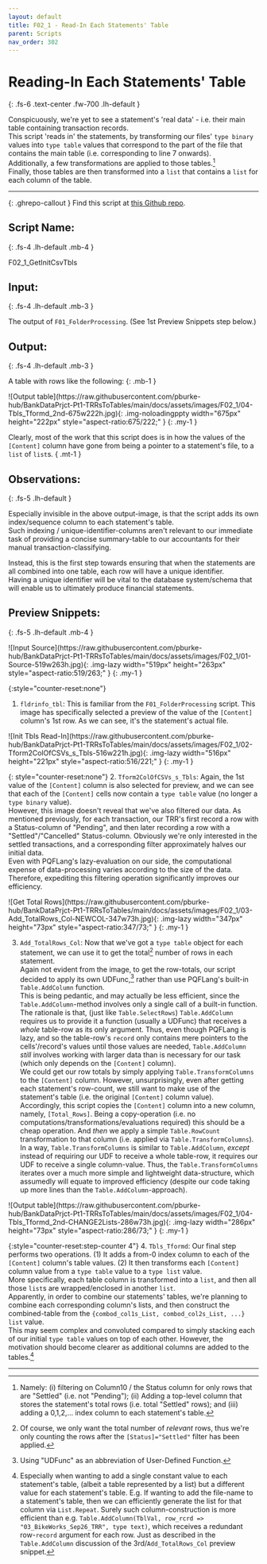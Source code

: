 ```yaml
---
layout: default
title: F02_1 - Read-In Each Statements' Table 
parent: Scripts
nav_order: 302
---
```


# Reading-In Each Statements' Table  
{: .fs-6 .text-center .fw-700 .lh-default }

Conspicuously, we're yet to see a statement's 'real data' - i.e. their main table containing transaction records.  
This script 'reads in' the statements, by transforming our files' `type binary` values into `type table` values that correspond to the part of the file that contains the main table (i.e. corresponding to line 7 onwards).  
Additionally, a few transformations are applied to those tables.[^processing]  
Finally, those tables are then transformed into a `list` that contains a `list` for each column of the table.

[^processing]: Namely: (i) filtering on Column10 / the Status column for only rows that are "Settled" (i.e. not "Pending"); (ii) Adding a top-level column that stores the statement's total rows (i.e. total "Settled" rows); and (iii) adding a 0,1,2,... index column to each statement's table. 

---

<div markdown="1" class="ghrepo-topdiv">

{: .ghrepo-callout }
Find this script at [this Github repo].


[this Github repo]: https://github.com/pburke-hub/BankDataPrjct-Pt1-TRRsToTables/tree/main/BankDataPt1-Scripts

</div>

## Script Name:
{: .fs-4 .lh-default .mb-4 }

F02_1_GetInitCsvTbls

## Input:
{: .fs-4 .lh-default .mb-3 }

The output of `F01_FolderProcessing`. (See 1st Preview Snippets step below.)  


## Output: 
{: .fs-4 .lh-default .mb-3 }

A table with rows like the following:
{: .mb-1 }

<div markdown="1" class="scrolling-div-class">
![Output table](https://raw.githubusercontent.com/pburke-hub/BankDataPrjct-Pt1-TRRsToTables/main/docs/assets/images/F02_1/04-Tbls_Tformd_2nd-675w222h.jpg){: .img-noloadingppty width="675px" height="222px" style="aspect-ratio:675/222;" }
{: .my-1 }
</div>

Clearly, most of the work that this script does is in how the values of the `[Content]` column have gone from being a pointer to a statement's file, to a `list` of `list`s.
{ .mt-1 }


## Observations:
{: .fs-5 .lh-default }

Especially invisible in the above output-image, is that the script adds its own index/sequence column to each statement's table.  
Such indexing / unique-identifier-columns aren't relevant to our immediate task of providing a concise summary-table to our accountants for their manual transaction-classifying. 

Instead, this is the first step towards ensuring that when the statements are all combined into one table, each row will have a unique identifier.  
Having a unique identifier will be vital to the database system/schema that will enable us to ultimately produce financial statements.

## Preview Snippets:
{: .fs-5 .lh-default .mb-4 }

<div markdown="1" class="scrolling-div-class mt-4">
![Input Source](https://raw.githubusercontent.com/pburke-hub/BankDataPrjct-Pt1-TRRsToTables/main/docs/assets/images/F02_1/01-Source-519w263h.jpg){: .img-lazy width="519px" height="263px" style="aspect-ratio:519/263;" }
{: .my-1 }
</div>

{:style="counter-reset:none"}
1. `fldrinfo_tbl`: This is familiar from the `F01_FolderProcessing` script. This image has specifically selected a preview of the value of the `[Content]` column's 1st row. As we can see, it's the statement's actual file.


<div markdown="1" class="scrolling-div-class mt-7">
![Init Tbls Read-In](https://raw.githubusercontent.com/pburke-hub/BankDataPrjct-Pt1-TRRsToTables/main/docs/assets/images/F02_1/02-Tform2ColOfCSVs_s_Tbls-516w221h.jpg){: .img-lazy width="516px" height="221px" style="aspect-ratio:516/221;" }
{: .my-1 }
</div>

{: style="counter-reset:none"}
2. `Tform2ColOfCSVs_s_Tbls`: Again, the 1st value of the `[Content]` column is also selected for preview, and we can see that each of the `[Content]` cells now contain a `type table` value (no longer a `type binary` value).  
   However, this image doesn't reveal that we've also filtered our data. As mentioned previously, for each transaction, our TRR's first record a row with a Status-column of "Pending", and then later recording a row with a "Settled"/"Cancelled" Status-column. Obviously we're only interested in the settled transactions, and a corresponding filter approximately halves our initial data.  
   Even with PQFLang's lazy-evaluation on our side, the computational expense of data-processing varies according to the size of the data. Therefore, expediting this filtering operation significantly improves our efficiency.


<div markdown="1" class="scrolling-div-class mt-7">
![Get Total Rows](https://raw.githubusercontent.com/pburke-hub/BankDataPrjct-Pt1-TRRsToTables/main/docs/assets/images/F02_1/03-Add_TotalRows_Col-NEWCOL-347w73h.jpg){: .img-lazy width="347px" height="73px" style="aspect-ratio:347/73;" }
{: .my-1 }
</div>

<!-- {:style="counter-reset:none"} -->
3. `Add_TotalRows_Col`: Now that we've got a `type table` object for each statement, we can use it to get the total[^total] number of rows in each statement.  
   Again not evident from the image, to get the row-totals, our script decided to apply its own UDFunc,[^UDFunc] rather than use PQFLang's built-in `Table.AddColumn` function.  
   This is being pedantic, and may actually be less efficient, since the `Table.AddColumn`-method involves only a single call of a built-in function.  
   The rationale is that, (just like `Table.SelectRows`) `Table.AddColumn` requires us to provide it a function (usually a UDFunc) that receives a *whole* table-row as its only argument. Thus, even though PQFLang is lazy, and so the table-row's `record` only contains mere pointers to the cells'/record's values until those values are needed, `Table.AddColumn` *still* involves working with larger data than is necessary for our task (which only depends on the `[Content]` column).  
   We could get our row totals by simply applying `Table.TransformColumns` to the `[Content]` column. However, unsurprisingly, even after getting each statement's row-count, we still want to make use of the statement's table (i.e. the original `[Content]` column value).  
   Accordingly, this script copies the `[Content]` column into a new column, namely, `[Total_Rows]`. Being a copy-operation (i.e. no computations/transformations/evaluations required) this should be a cheap operation. And *then* we apply a simple `Table.RowCount` transformation to that column (i.e. applied via `Table.TransformColumns`).  
   In a way, `Table.TransformColumns` is similar to `Table.AddColumn`, *except* instead of requiring our UDF to receive a whole table-row, it requires our UDF to receive a single column-value. Thus, the `Table.TransformColumns` iterates over a much more simple and lightweight data-structure, which assumedly will equate to improved efficiency (despite our code taking up more lines than the `Table.AddColumn`-approach).

[^total]: Of course, we only want the total number of *relevant* rows, thus we're only counting the rows after the `[Status]="Settled"` filter has been applied.

[^UDFunc]: Using "UDFunc" as an abbreviation of User-Defined Function.

<div markdown="1" class="scrolling-div-class mt-7">
![Output table](https://raw.githubusercontent.com/pburke-hub/BankDataPrjct-Pt1-TRRsToTables/main/docs/assets/images/F02_1/04-Tbls_Tformd_2nd-CHANGE2Lists-286w73h.jpg){: .img-lazy width="286px" height="73px" style="aspect-ratio:286/73;" }
{: .my-1 }
</div>

{:style="counter-reset:step-counter 4"}
4. `Tbls_Tformd`: Our final step performs two operations. (1) It adds a from-0 index column to each of the `[Content]` column's table values. (2) It then transforms each `[Content]` column value from a `type table` value to a `type list` value.  
   More specifically, each table column is transformed into a `list`, and then all those `list`s are wrapped/enclosed in another `list`.  
   Apparently, in order to combine our statements' tables, we're planning to combine each corresponding column's lists, and then construct the combined-table from the `{combod_col1s_List, combod_col2s_List, ...}` `list` value.  
   This may seem complex and convoluted compared to simply stacking each of our initial `type table` values on top of each other. However, the motivation should become clearer as additional columns are added to the tables.[^motivn]

[^motivn]: Especially when wanting to add a single constant value to each statement's table, (albeit a table represented by a list) but a different value for each statement's table. E.g. If wanting to add the file-name to a statement's table, then we can efficiently generate the list for that column via `List.Repeat`.
    Surely such column-construction is more efficient than e.g. `Table.AddColumn(TblVal, row_rcrd => "03_BikeWorks_Sep26_TRR", type text)`, which receives a redundant row-`record` argument for each row. Just as described in the `Table.AddColumn` discussion of the 3rd/`Add_TotalRows_Col` preview snippet.

---


